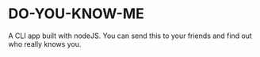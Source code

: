 # DO-YOU-KNOW-ME

A CLI app built with nodeJS. You can send this to your friends and find out who really knows you.
